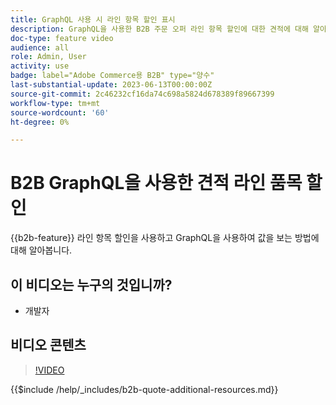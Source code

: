 ```yaml
---
title: GraphQL 사용 시 라인 항목 할인 표시
description: GraphQL을 사용한 B2B 주문 오퍼 라인 항목 할인에 대한 견적에 대해 알아봅니다.
doc-type: feature video
audience: all
role: Admin, User
activity: use
badge: label="Adobe Commerce용 B2B" type="양수"
last-substantial-update: 2023-06-13T00:00:00Z
source-git-commit: 2c46232cf16da74c698a5824d678389f89667399
workflow-type: tm+mt
source-wordcount: '60'
ht-degree: 0%

---
```


# B2B GraphQL을 사용한 견적 라인 품목 할인

{{b2b-feature}}
라인 항목 할인을 사용하고 GraphQL을 사용하여 값을 보는 방법에 대해 알아봅니다.

## 이 비디오는 누구의 것입니까?

- 개발자

## 비디오 콘텐츠

>[!VIDEO](https://video.tv.adobe.com/v/3420419?learn=on)

{{$include /help/_includes/b2b-quote-additional-resources.md}}
